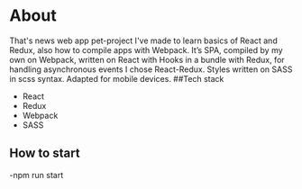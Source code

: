 # About

That's news web app pet-project I've made to learn basics of React and Redux, also how to compile apps with Webpack. It’s SPA, compiled by my own on Webpack, written on React with Hooks in a bundle with Redux, for handling asynchronous events I chose React-Redux. Styles written on SASS in scss syntax. Adapted for mobile devices.
##Tech stack
* React
* Redux
* Webpack
* SASS

## How to start

-npm run start